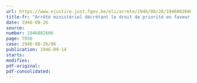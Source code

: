 ```yaml
---
url: https://www.ejustice.just.fgov.be/eli/arrete/1946/08/26/1946082606/justel
title-fr: "Arrêté ministériel décrétant le droit de priorité en faveur des contingents de fers et aciers réservés aux sinistrés"
date: 1946-08-26
source:
number: 1946082606
page: 7656
case: 1946-08-26/06
publication: 1946-09-14
starts:
modifies:
pdf-original:
pdf-consolidated:
---
```


